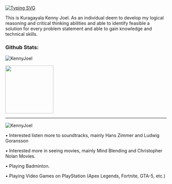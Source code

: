 [![Typing SVG](https://readme-typing-svg.demolab.com?font=Times+New+Roman&weight=800&size=34&pause=1000&color=000000&width=435&lines=I+am+Nobody)](https://git.io/typing-svg)

This is Kuragayala Kenny Joel. As an individual deem to develop my logical reasoning and critical thinking abilities and able to identify feasible a solution for every problem statement and able to gain knowledge and technical skills.

<h3 align="left">Github Stats:</h3>

<p><img align="center" src="https://github-readme-streak-stats.herokuapp.com/?user=KennyJoel&theme=dark" alt="KennyJoel" /></p>
  <p>
  <img height= "150" src="https://github-readme-stats.vercel.app/api?username=KennyJoel&show_icons=true&theme=dark&include_all_commits=true" />
</p>

 
  ------
 <p align="left"> <img src="https://komarev.com/ghpvc/?username=KennyJoel&label=Profile%20views&color=0e75b6&style=flat" alt="KennyJoel" /> </p>

• Interested listen more to soundtracks, mainly Hans Zimmer and Ludwig Goransson

• Interested more in seeing movies, mainly Mind Blending and Christopher Nolan Movies.

• Playing Badminton. 

• Playing Video Games on PlayStation (Apex Legends, Fortnite, GTA-5, etc.) 
